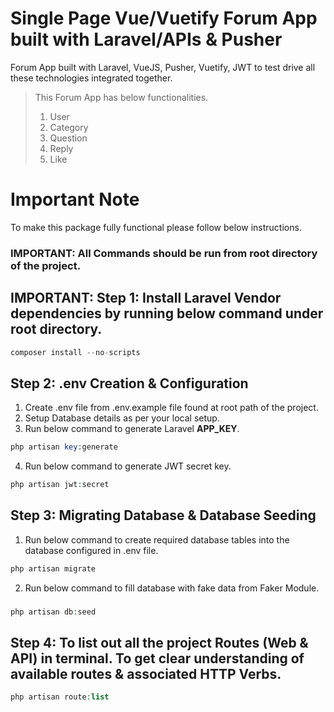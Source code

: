 # Single Page Vue/Vuetify Forum App built with Laravel/APIs & Pusher
Forum App built with Laravel, VueJS, Pusher, Vuetify, JWT to test drive all these technologies integrated together.

> This Forum App has below functionalities.
> 1. User
> 1. Category
> 1. Question
> 1. Reply
> 1. Like


# Important Note
To make this package fully functional please follow below instructions.

### IMPORTANT: All Commands should be run from root directory of the project.


## IMPORTANT: Step 1: Install Laravel **Vendor** dependencies by running below command under root directory.

```php
composer install --no-scripts
```


## Step 2: .env Creation & Configuration
1. Create .env file from .env.example file found at root path of the project.
1. Setup Database details as per your local setup.
1. Run below command to generate Laravel **APP_KEY**. 

```php
php artisan key:generate
```

4. Run below command to generate JWT secret key.

```php
php artisan jwt:secret
```


## Step 3: Migrating Database & Database Seeding

1. Run below command to create required database tables into the database configured in .env file.

```php
php artisan migrate
```

2. Run below command to fill database with fake data from Faker Module.

###

```php
php artisan db:seed
```

## Step 4: To list out all the project Routes (Web & API) in terminal. To get clear understanding of available routes & associated HTTP Verbs.

```php
php artisan route:list
```

